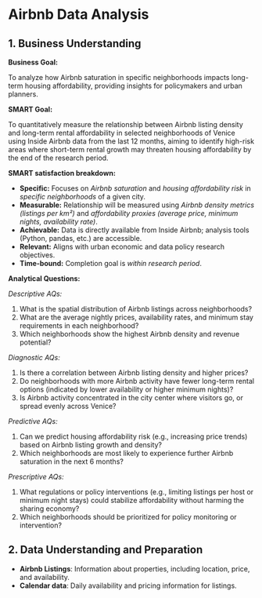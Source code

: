 Airbnb Data Analysis
=====================

## **1. Business Understanding**

**Business Goal:**

To analyze how Airbnb saturation in specific neighborhoods impacts long-term housing affordability, providing insights for policymakers and urban planners.

**SMART Goal:**

To quantitatively measure the relationship between Airbnb listing density and long-term rental affordability in selected neighborhoods of Venice using Inside Airbnb data from the last 12 months, aiming to identify high-risk areas where short-term rental growth may threaten housing affordability by the end of the research period.

**SMART satisfaction breakdown:**

- **Specific:** Focuses on *Airbnb saturation* and *housing affordability risk* in *specific neighborhoods* of a given city.
- **Measurable:** Relationship will be measured using *Airbnb density metrics (listings per km²)* and *affordability proxies (average price, minimum nights, availability rate)*.
- **Achievable:** Data is directly available from Inside Airbnb; analysis tools (Python, pandas, etc.) are accessible.
- **Relevant:** Aligns with urban economic and data policy research objectives.
- **Time-bound:** Completion goal is *within research period*.

**Analytical Questions:**

*Descriptive AQs:*
1. What is the spatial distribution of Airbnb listings across neighborhoods?
2. What are the average nightly prices, availability rates, and minimum stay requirements in each neighborhood?
3. Which neighborhoods show the highest Airbnb density and revenue potential?

*Diagnostic AQs:*
1. Is there a correlation between Airbnb listing density and higher prices?
2. Do neighborhoods with more Airbnb activity have fewer long-term rental options (indicated by lower availability or higher minimum nights)?
3. Is Airbnb activity concentrated in the city center where visitors go, or spread evenly across Venice?

*Predictive AQs:*
1. Can we predict housing affordability risk (e.g., increasing price trends) based on Airbnb listing growth and density?
2. Which neighborhoods are most likely to experience further Airbnb saturation in the next 6 months?

*Prescriptive AQs:*
1. What regulations or policy interventions (e.g., limiting listings per host or minimum night stays) could stabilize affordability without harming the sharing economy?
2. Which neighborhoods should be prioritized for policy monitoring or intervention?

## **2. Data Understanding and Preparation**

- **Airbnb Listings**: Information about properties, including location, price, and availability.
- **Calendar data**: Daily availability and pricing information for listings.
